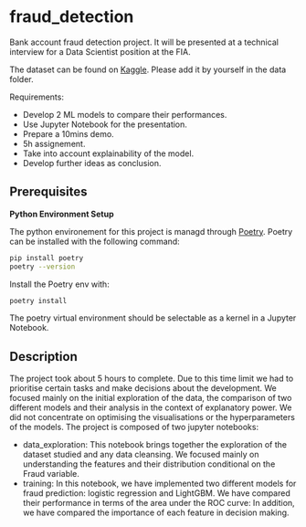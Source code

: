 # fraud_detection
Bank account fraud detection project. It will be presented at a technical interview for a Data Scientist position at the FIA. 

The dataset can be found on [Kaggle](https://www.kaggle.com/datasets/sgpjesus/bank-account-fraud-dataset-neurips-2022/data?select=Base.csv). Please add it by yourself in the data folder. 

Requirements:
- Develop 2 ML models to compare their performances.
- Use Jupyter Notebook for the presentation.
- Prepare a 10mins demo.
- 5h assignement.
- Take into account explainability of the model.
- Develop further ideas as conclusion. 


## Prerequisites
**Python Environment Setup**

The python environement for this project is managd through [Poetry](https://python-poetry.org/). Poetry can be installed with the following command:
```sh
pip install poetry
poetry --version
```

Install the Poetry env with:
```sh
poetry install
```
The poetry virtual environment should be selectable as a kernel in a Jupyter Notebook. 

## Description
The project took about 5 hours to complete. Due to this time limit we had to prioritise certain tasks and make decisions about the development. We focused mainly on the initial exploration of the data, the comparison of two different models and their analysis in the context of explanatory power. We did not concentrate on optimising the visualisations or the hyperparameters of the models. The project is composed of two jupyter notebooks: 

- data_exploration: This notebook brings together the exploration of the dataset studied and any data cleansing. We focused mainly on understanding the features and their distribution conditional on the Fraud variable.
- training: In this notebook, we have implemented two different models for fraud prediction: logistic regression and LightGBM. We have compared their performance in terms of the area under the ROC curve: In addition, we have compared the importance of each feature in decision making. 


